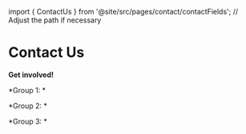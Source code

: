 import { ContactUs } from '@site/src/pages/contact/contactFields'; // Adjust the path if necessary

# Contact Us

**Get involved!**

*Group 1: *

*Group 2: *

*Group 3: *

<ContactUs/>